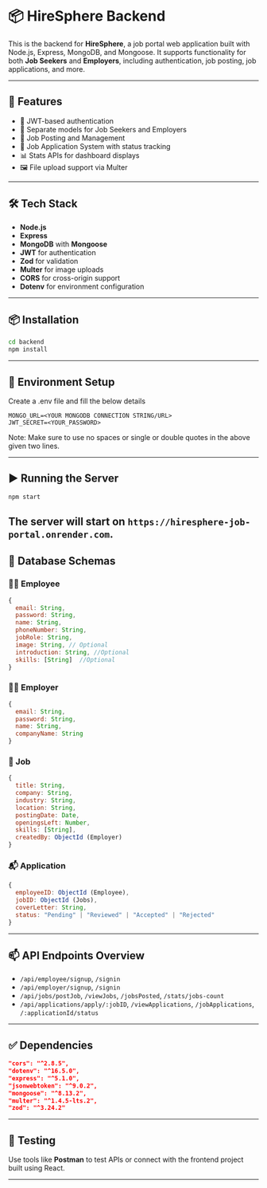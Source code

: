
# 📦 HireSphere Backend

This is the backend for **HireSphere**, a job portal web application built with Node.js, Express, MongoDB, and Mongoose. It supports functionality for both **Job Seekers** and **Employers**, including authentication, job posting, job applications, and more.

---

## 🚀 Features

- 🔐 JWT-based authentication
- 👥 Separate models for Job Seekers and Employers
- 📄 Job Posting and Management
- 📨 Job Application System with status tracking
- 📊 Stats APIs for dashboard displays
- 🖼️ File upload support via Multer

---

## 🛠️ Tech Stack

- **Node.js**
- **Express**
- **MongoDB** with **Mongoose**
- **JWT** for authentication
- **Zod** for validation
- **Multer** for image uploads
- **CORS** for cross-origin support
- **Dotenv** for environment configuration

---

## 📦 Installation

```bash
cd backend
npm install
```

---

## 🔧 Environment Setup

Create a .env file and fill the below details 
```
MONGO_URL=<YOUR MONGODB CONNECTION STRING/URL>
JWT_SECRET=<YOUR_PASSWORD>
```
Note: Make sure to use no spaces or single or double quotes in the above given two lines.


---

## ▶️ Running the Server

```bash
npm start
```

The server will start on `https://hiresphere-job-portal.onrender.com`.
---

## 📄 Database Schemas

### 🧑‍💼 Employee

```js
{
  email: String,
  password: String,
  name: String,
  phoneNumber: String,
  jobRole: String,
  image: String, // Optional
  introduction: String, //Optional
  skills: [String]  //Optional
}
```

### 🧑‍💻 Employer

```js
{
  email: String,
  password: String,
  name: String,
  companyName: String
}
```

### 💼 Job

```js
{
  title: String,
  company: String,
  industry: String,
  location: String,
  postingDate: Date,
  openingsLeft: Number,
  skills: [String],
  createdBy: ObjectId (Employer)
}
```

### 📬 Application

```js
{
  employeeID: ObjectId (Employee),
  jobID: ObjectId (Jobs),
  coverLetter: String,
  status: "Pending" | "Reviewed" | "Accepted" | "Rejected"
}
```

---

## 📫 API Endpoints Overview

- `/api/employee/signup`, `/signin`
- `/api/employer/signup`, `/signin`
- `/api/jobs/postJob`, `/viewJobs`, `/jobsPosted`, `/stats/jobs-count`
- `/api/applications/apply/:jobID`, `/viewApplications`, `/jobApplications`, `/:applicationId/status`

---

## ✅ Dependencies

```json
"cors": "^2.8.5",
"dotenv": "^16.5.0",
"express": "^5.1.0",
"jsonwebtoken": "^9.0.2",
"mongoose": "^8.13.2",
"multer": "^1.4.5-lts.2",
"zod": "^3.24.2"
```

---

## 🧪 Testing

Use tools like **Postman** to test APIs or connect with the frontend project built using React.

---

